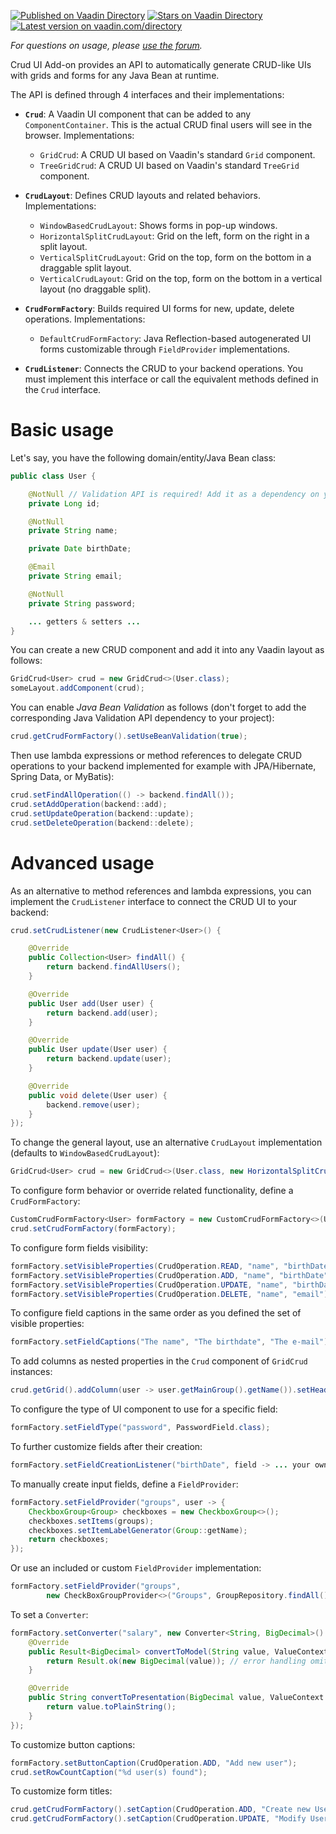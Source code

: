 [![Published on Vaadin  Directory](https://img.shields.io/badge/Vaadin%20Directory-published-00b4f0.svg)](https://vaadin.com/directory/component/crud-ui-add-on)
[![Stars on Vaadin Directory](https://img.shields.io/vaadin-directory/star/crud-ui-add-on.svg)](https://vaadin.com/directory/component/crud-ui-add-on)
[![Latest version on vaadin.com/directory](https://img.shields.io/vaadin-directory/v/crud-ui-add-on.svg)](https://img.shields.io/vaadin-directory/v/crud-ui-add-on.svg)

_For questions on usage, please [use the forum](https://vaadin.com/forum/t/crud-ui-add-on/156634/1)._

Crud UI Add-on provides an API to automatically generate CRUD-like UIs with grids and forms for any Java Bean at runtime.

The API is defined through 4 interfaces and their implementations:

* **`Crud`**: A Vaadin UI component that can be added to any `ComponentContainer`. This is the actual CRUD final users will see in the browser. Implementations:

  * `GridCrud`: A CRUD UI based on Vaadin's standard `Grid` component.
  * `TreeGridCrud`: A CRUD UI based on Vaadin's standard `TreeGrid` component.

* **`CrudLayout`**: Defines CRUD layouts and related behaviors. Implementations:

  * `WindowBasedCrudLayout`: Shows forms in pop-up windows.
  * `HorizontalSplitCrudLayout`: Grid on the left, form on the right in a split layout.
  * `VerticalSplitCrudLayout`: Grid on the top, form on the bottom in a draggable split layout.
  * `VerticalCrudLayout`: Grid on the top, form on the bottom in a vertical layout (no draggable split).

* **`CrudFormFactory`**: Builds required UI forms for new, update, delete operations. Implementations:

  * `DefaultCrudFormFactory`: Java Reflection-based autogenerated UI forms customizable through `FieldProvider` implementations.

* **`CrudListener`**: Connects the CRUD to your backend operations. You must implement this interface or call the equivalent methods defined in the `Crud` interface.

# Basic usage

Let's say, you have the following domain/entity/Java Bean class:

```java
public class User {

    @NotNull // Validation API is required! Add it as a dependency on your project
    private Long id;

    @NotNull
    private String name;

    private Date birthDate;

    @Email
    private String email;

    @NotNull
    private String password;

    ... getters & setters ...
}
```

You can create a new CRUD component and add it into any Vaadin layout as follows:
```java
GridCrud<User> crud = new GridCrud<>(User.class);
someLayout.addComponent(crud);
```

You can enable _Java Bean Validation_ as follows (don't forget to add the corresponding Java Validation API dependency to your project):

```java
crud.getCrudFormFactory().setUseBeanValidation(true);
```

Then use lambda expressions or method references to delegate CRUD operations to your backend implemented for example with JPA/Hibernate, Spring Data, or MyBatis):

```java
crud.setFindAllOperation(() -> backend.findAll());
crud.setAddOperation(backend::add);
crud.setUpdateOperation(backend::update);
crud.setDeleteOperation(backend::delete);
```

# Advanced usage

As an alternative to method references and lambda expressions, you can implement the `CrudListener` interface to connect the CRUD UI to your backend:

```java
crud.setCrudListener(new CrudListener<User>() {

    @Override
    public Collection<User> findAll() {
        return backend.findAllUsers();
    }

    @Override
    public User add(User user) {
        return backend.add(user);
    }

    @Override
    public User update(User user) {
        return backend.update(user);
    }

    @Override
    public void delete(User user) {
        backend.remove(user);
    }
});
```

To change the general layout, use an alternative `CrudLayout` implementation (defaults to `WindowBasedCrudLayout`):

```java
GridCrud<User> crud = new GridCrud<>(User.class, new HorizontalSplitCrudLayout());
````

To configure form behavior or override related functionality, define a `CrudFormFactory`:

```java
CustomCrudFormFactory<User> formFactory = new CustomCrudFormFactory<>(User.class);
crud.setCrudFormFactory(formFactory);
```

To configure form fields visibility:

```java
formFactory.setVisibleProperties(CrudOperation.READ, "name", "birthDate", "email", "groups", "mainGroup", "active");
formFactory.setVisibleProperties(CrudOperation.ADD, "name", "birthDate", "email", "password", "groups", "mainGroup", "active");
formFactory.setVisibleProperties(CrudOperation.UPDATE, "name", "birthDate", "email", "groups", "mainGroup", "active");
formFactory.setVisibleProperties(CrudOperation.DELETE, "name", "email");
````

To configure field captions in the same order as you defined the set of visible properties:

```java
formFactory.setFieldCaptions("The name", "The birthdate", "The e-mail");
```

To add columns as nested properties in the  `Crud` component of `GridCrud` instances:

```java
crud.getGrid().addColumn(user -> user.getMainGroup().getName()).setHeader("Main group").setKey("key");
```

To configure the type of UI component to use for a specific field:

```java
formFactory.setFieldType("password", PasswordField.class);
```

To further customize fields after their creation:

```java
formFactory.setFieldCreationListener("birthDate", field -> ... your own logic here ...);
```

To manually create input fields, define a `FieldProvider`:

```java
formFactory.setFieldProvider("groups", user -> {
    CheckboxGroup<Group> checkboxes = new CheckboxGroup<>();
    checkboxes.setItems(groups);
    checkboxes.setItemLabelGenerator(Group::getName);
    return checkboxes;
});
```

Or use an included or custom `FieldProvider` implementation:

```java
formFactory.setFieldProvider("groups",
        new CheckBoxGroupProvider<>("Groups", GroupRepository.findAll(), Group::getName));
```

To set a `Converter`:

```java
formFactory.setConverter("salary", new Converter<String, BigDecimal>() {
    @Override
    public Result<BigDecimal> convertToModel(String value, ValueContext valueContext) {
        return Result.ok(new BigDecimal(value)); // error handling omitted
    }

    @Override
    public String convertToPresentation(BigDecimal value, ValueContext valueContext) {
        return value.toPlainString();
    }
});
```

To customize button captions:

```java
formFactory.setButtonCaption(CrudOperation.ADD, "Add new user");
crud.setRowCountCaption("%d user(s) found");
```

To customize form titles:

```java
crud.getCrudFormFactory().setCaption(CrudOperation.ADD, "Create new User");
crud.getCrudFormFactory().setCaption(CrudOperation.UPDATE, "Modify User");
```
